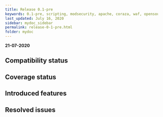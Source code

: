 ```yaml
---
title: Release 0.1-pre
keywords: 0.1-pre, scripting, modsecurity, apache, coraza, waf, opensource
last_updated: July 16, 2020
sidebar: mydoc_sidebar
permalink: release-0-1-pre.html
folder: mydoc
---
```


**21-07-2020**

## Compatibility status

## Coverage status

## Introduced features


## Resolved issues
